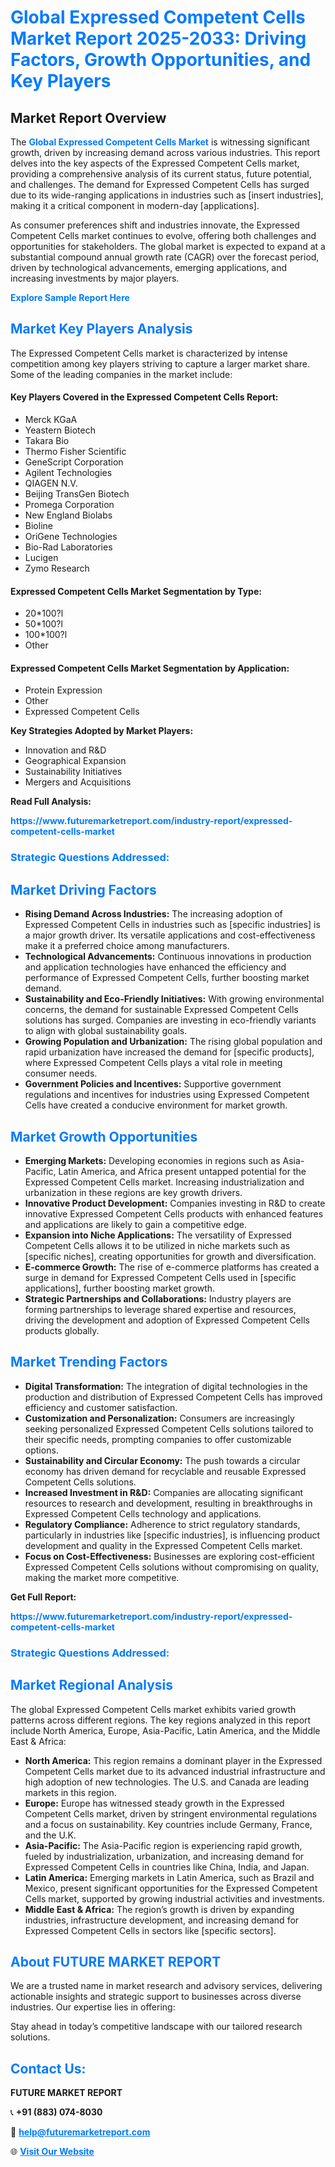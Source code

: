 <h1 style="color: #007BFF;">Global Expressed Competent Cells Market Report 2025-2033: Driving Factors, Growth Opportunities, and Key Players</h1>

<section id="overview">
<h2>Market Report Overview</h2>
<p>The <a href="https://www.futuremarketreport.com/industry-report/expressed-competent-cells-market" style="color: #007BFF; text-decoration: none;"><strong>Global Expressed Competent Cells Market</strong></a> is witnessing significant growth, driven by increasing demand across various industries. This report delves into the key aspects of the Expressed Competent Cells market, providing a comprehensive analysis of its current status, future potential, and challenges. The demand for Expressed Competent Cells has surged due to its wide-ranging applications in industries such as [insert industries], making it a critical component in modern-day [applications].</p>
<p>As consumer preferences shift and industries innovate, the Expressed Competent Cells market continues to evolve, offering both challenges and opportunities for stakeholders. The global market is expected to expand at a substantial compound annual growth rate (CAGR) over the forecast period, driven by technological advancements, emerging applications, and increasing investments by major players.</p>
</section>

<section id="overview">
<p><a href="https://www.futuremarketreport.com/request-sample/reportId=122249" style="color: #007BFF; text-decoration: none;"><strong>Explore Sample Report Here</strong></a></p>
</section>

<section id="key-players">
<h2 style="color: #007BFF;">Market Key Players Analysis</h2>
<p>The Expressed Competent Cells market is characterized by intense competition among key players striving to capture a larger market share. Some of the leading companies in the market include:</p>
<h4>Key Players Covered in the Expressed Competent Cells Report:</h4>
<ul><li>Merck KGaA</li><li>Yeastern Biotech</li><li>Takara Bio</li><li>Thermo Fisher Scientific</li><li>GeneScript Corporation</li><li>Agilent Technologies</li><li>QIAGEN N.V.</li><li>Beijing TransGen Biotech</li><li>Promega Corporation</li><li>New England Biolabs</li><li>Bioline</li><li>OriGene Technologies</li><li>Bio-Rad Laboratories</li><li>Lucigen</li><li>Zymo Research</li></ul>
<h4>Expressed Competent Cells Market Segmentation by Type:</h4>
<ul><li>20*100?l</li><li>50*100?l</li><li>100*100?l</li><li>Other</li></ul>

<h4>Expressed Competent Cells Market Segmentation by Application:</h4>
<ul><li>Protein Expression</li><li>Other</li><li>Expressed Competent Cells</li></ul>
<p><strong>Key Strategies Adopted by Market Players:</strong></p>
<ul>
<li>Innovation and R&D</li>
<li>Geographical Expansion</li>
<li>Sustainability Initiatives</li>
<li>Mergers and Acquisitions</li>
</ul>
</section>

<section>
<p><strong>Read Full Analysis: </strong></p><a href="https://www.futuremarketreport.com/industry-report/expressed-competent-cells-market" style="color: #007BFF; text-decoration: none;"><strong>https://www.futuremarketreport.com/industry-report/expressed-competent-cells-market</strong></a>
<h3 style="color: #007BFF;">Strategic Questions Addressed:</h3>
</section>

<section id="driving-factors">
<h2 style="color: #007BFF;">Market Driving Factors</h2>
<ul>
<li><strong>Rising Demand Across Industries:</strong> The increasing adoption of Expressed Competent Cells in industries such as [specific industries] is a major growth driver. Its versatile applications and cost-effectiveness make it a preferred choice among manufacturers.</li>
<li><strong>Technological Advancements:</strong> Continuous innovations in production and application technologies have enhanced the efficiency and performance of Expressed Competent Cells, further boosting market demand.</li>
<li><strong>Sustainability and Eco-Friendly Initiatives:</strong> With growing environmental concerns, the demand for sustainable Expressed Competent Cells solutions has surged. Companies are investing in eco-friendly variants to align with global sustainability goals.</li>
<li><strong>Growing Population and Urbanization:</strong> The rising global population and rapid urbanization have increased the demand for [specific products], where Expressed Competent Cells plays a vital role in meeting consumer needs.</li>
<li><strong>Government Policies and Incentives:</strong> Supportive government regulations and incentives for industries using Expressed Competent Cells have created a conducive environment for market growth.</li>
</ul>
</section>

<section id="growth-opportunities">
<h2 style="color: #007BFF;">Market Growth Opportunities</h2>
<ul>
<li><strong>Emerging Markets:</strong> Developing economies in regions such as Asia-Pacific, Latin America, and Africa present untapped potential for the Expressed Competent Cells market. Increasing industrialization and urbanization in these regions are key growth drivers.</li>
<li><strong>Innovative Product Development:</strong> Companies investing in R&D to create innovative Expressed Competent Cells products with enhanced features and applications are likely to gain a competitive edge.</li>
<li><strong>Expansion into Niche Applications:</strong> The versatility of Expressed Competent Cells allows it to be utilized in niche markets such as [specific niches], creating opportunities for growth and diversification.</li>
<li><strong>E-commerce Growth:</strong> The rise of e-commerce platforms has created a surge in demand for Expressed Competent Cells used in [specific applications], further boosting market growth.</li>
<li><strong>Strategic Partnerships and Collaborations:</strong> Industry players are forming partnerships to leverage shared expertise and resources, driving the development and adoption of Expressed Competent Cells products globally.</li>
</ul>
</section>

<section id="trending-factors">
<h2 style="color: #007BFF;">Market Trending Factors</h2>
<ul>
<li><strong>Digital Transformation:</strong> The integration of digital technologies in the production and distribution of Expressed Competent Cells has improved efficiency and customer satisfaction.</li>
<li><strong>Customization and Personalization:</strong> Consumers are increasingly seeking personalized Expressed Competent Cells solutions tailored to their specific needs, prompting companies to offer customizable options.</li>
<li><strong>Sustainability and Circular Economy:</strong> The push towards a circular economy has driven demand for recyclable and reusable Expressed Competent Cells solutions.</li>
<li><strong>Increased Investment in R&D:</strong> Companies are allocating significant resources to research and development, resulting in breakthroughs in Expressed Competent Cells technology and applications.</li>
<li><strong>Regulatory Compliance:</strong> Adherence to strict regulatory standards, particularly in industries like [specific industries], is influencing product development and quality in the Expressed Competent Cells market.</li>
<li><strong>Focus on Cost-Effectiveness:</strong> Businesses are exploring cost-efficient Expressed Competent Cells solutions without compromising on quality, making the market more competitive.</li>
</ul>
</section>

<section>
<p><strong>Get Full Report: </strong></p><a href="https://www.futuremarketreport.com/industry-report/expressed-competent-cells-market" style="color: #007BFF; text-decoration: none;"><strong>https://www.futuremarketreport.com/industry-report/expressed-competent-cells-market</strong></a>
<h3 style="color: #007BFF;">Strategic Questions Addressed:</h3>
</section>


<section id="regional-analysis">
<h2 style="color: #007BFF;">Market Regional Analysis</h2>
<p>The global Expressed Competent Cells market exhibits varied growth patterns across different regions. The key regions analyzed in this report include North America, Europe, Asia-Pacific, Latin America, and the Middle East & Africa:</p>
<ul>
<li><strong>North America:</strong> This region remains a dominant player in the Expressed Competent Cells market due to its advanced industrial infrastructure and high adoption of new technologies. The U.S. and Canada are leading markets in this region.</li>
<li><strong>Europe:</strong> Europe has witnessed steady growth in the Expressed Competent Cells market, driven by stringent environmental regulations and a focus on sustainability. Key countries include Germany, France, and the U.K.</li>
<li><strong>Asia-Pacific:</strong> The Asia-Pacific region is experiencing rapid growth, fueled by industrialization, urbanization, and increasing demand for Expressed Competent Cells in countries like China, India, and Japan.</li>
<li><strong>Latin America:</strong> Emerging markets in Latin America, such as Brazil and Mexico, present significant opportunities for the Expressed Competent Cells market, supported by growing industrial activities and investments.</li>
<li><strong>Middle East & Africa:</strong> The region’s growth is driven by expanding industries, infrastructure development, and increasing demand for Expressed Competent Cells in sectors like [specific sectors].</li>
</ul>
</section>

<footer>
<h2 style="color: #007BFF;">About FUTURE MARKET REPORT</h2>
<p>We are a trusted name in market research and advisory services, delivering actionable insights and strategic support to businesses across diverse industries. Our expertise lies in offering:</p>

<p>Stay ahead in today’s competitive landscape with our tailored research solutions.</p>

<h2 style="color: #007BFF;">Contact Us:</h2>
<p><strong>FUTURE MARKET REPORT</strong></p>
<p>📞 <strong>+91 (883) 074-8030</strong></p>
<p>📧 <strong><a href="mailto:help@futuremarketreport.com" style="color: #007BFF;">help@futuremarketreport.com</a></strong></p>
<p>🌐 <strong><a href="https://www.futuremarketreport.com/" style="color: #007BFF;">Visit Our Website</a></strong></p>
</footer>